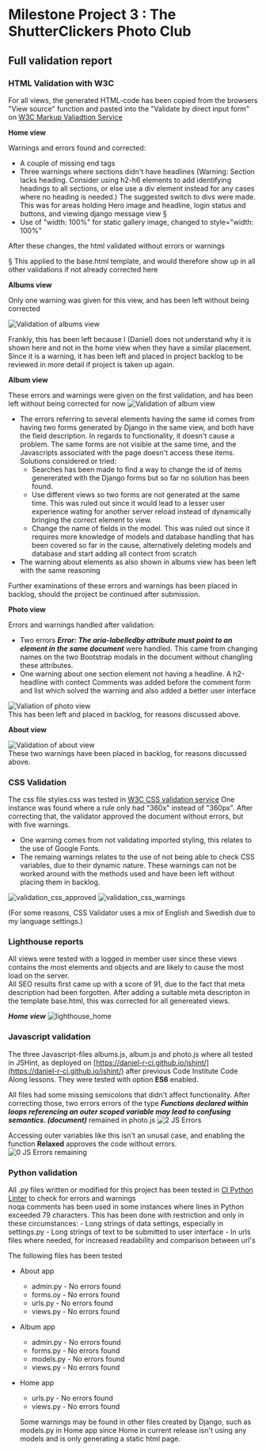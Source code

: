 # Milestone Project 3 : The ShutterClickers Photo Club

## Full validation report

### HTML Validation with W3C

For all views, the generated HTML-code has been copied from the browsers "View source" function and pasted into the "Validate by direct input form" on [W3C Markup Valiadtion Service](https://validator.w3.org/)

**Home view**

Warnings and errors found and corrected:
- A couple of missing end tags
- Three warnings where sections didn't have headlines (Warning: Section lacks heading. Consider using h2-h6 elements to add identifying headings to all sections, or else use a div element instead for any cases where no heading is needed.) The suggested switch to divs were made. This was for areas holding Hero image and headline, login status and buttons, and viewing django message view §
- Use of "width: 100%" for static gallery image, changed to style="width: 100%"

After these changes, the html validated without errors or warnings

§ This applied to the base.html template, and would therefore show up in all other validations if not already corrected here

**Albums view**

Only one warning was given for this view, and has been left without being corrected

![Validation of albums view](validation_albums.png)

Frankly, this has been left because I (Daniel) does not understand why it is shown here and not in the home view when they have a similar placement. Since it is a warning, it has been left and placed in project backlog to be reviewed in more detail if project is taken up again.

**Album view**

These errors and warnings were given on the first validation, and has been left without being corrected for now
![Validation of album view](validation_album.png)
- The errors referring to several elements having the same id comes from having two forms generated by Django in the same view, and both have the field description. In regards to functionality, it doesn't cause a problem. The same forms are not visible at the same time, and the Javascripts associated with the page doesn't access these items. Solutions considered or tried:
    - Searches has been made to find a way to change the id of items genererated with the Django forms but so far no solution has been found. 
    - Use different views so two forms are not generated at the same time. This was ruled out since it would lead to a lesser user experience wating for another server reload instead of dynamically bringing the correct element to view.
    - Change the name of fields in the model. This was ruled out since it requires more knowledge of models and database handling that has been covered so far in the cause, alternatively deleting models and database and start adding all contect from scratch
- The warning about elements as also shown in albums view has been left with the same reasoning

Further examinations of these errors and warnings has been placed in backlog, should the project be continued after submission.

**Photo view**

Errors and warnings handled after validation:

- Two errors ***Error: The aria-labelledby attribute must point to an element in the same document*** were handled. This came from changing names on the two Bootstrap modals in the document without changling these attributes.
- One warning about one section element not having a headline. A h2-headline with contect Comments was added before the comment form and list which solved the warning and also added a better user interface

![Valiation of photo view](validation_photo.png)  
This has been left and placed in backlog, for reasons discussed above.

**About view**

![Validation of about view](validation_about.png)  
These two warnings have been placed in backlog, for reasons discussed above.

### CSS Validation

The css file styles.css was tested in [W3C CSS validation service](https://jigsaw.w3.org/css-validator/)
One instance was found where a rule only had "360x" instead of "360px". After correcting that, the validator approved the document without errors, but with five warnings. 
- One warning comes from not validating imported styling, this relates to the use of Google Fonts.
- The remaing warnings relates to the use of not being able to check CSS variables, due to their dynamic nature.
These warnings can not be worked around with the methods used and have been left without placing them in backlog.

![validation_css_approved](validation_css_approved.png)  ![validation_css_warnings](validation_css_warnings.png)

(For some reasons, CSS Validator uses a mix of English and Swedish due to my language settings.)

### Lighthouse reports

All views were tested with a logged in member user since these views contains the most elements and objects and are likely to cause the most load on the server.  
All SEO results first came up with a score of 91, due to the fact that meta description had been forgotten. After adding a suitable meta descripton in the template base.html, this was corrected for all genereated views.

***Home view***
![lighthouse_home](lighthouse_home.png)

### Javascript validation

The three Javascript-files albums.js, album.js and photo.js where all tested in JSHint, as deployed on [https://daniel-r-ci.github.io/jshint/](https://daniel-r-ci.github.io/jshint/) after previous Code Institute Code Along lessons. They were tested with option **ES6** enabled.

All files had some missing semicolons that didn't affect functionality. After correcting those, two errors errors of the type ***Functions declared within loops referencing an outer scoped variable may lead to confusing semantics. (document)*** remained in photo.js
![2 JS Errors](validation_js_errors.png)  

Accessing outer variables like this isn't an unusal case, and enabling the function **Relaxed** approves the code without errors.  
![0 JS Errors remaining](validation_js_errorfree.png)

### Python validation
All .py files written or modified for this project has been tested in [CI Python Linter](https://pep8ci.herokuapp.com/) to check for errors and warnings  
noqa comments has been used in some instances where lines in Python exceeded 79 characters. This has been done with restriction and only in these circumstances:
    - Long strings of data settings, especially in settings.py
    - Long strings of text to be submitted to user interface
    - In urls files where needed, for increased readability and comparison between url's

The following files has been tested
- About app
  - admin.py - No errors found
  - forms.oy - No errors found
  - urls.py - No errors found
  - views.py - No errors found
- Album app
  - admin.py - No errors found
  - forms.py - No errors found
  - models.py - No errors found
  - views.py - No errors found
- Home app
  - urls.py - No errors found
  - views.py - No errors found

  Some warnings may be found in other files created by Django, such as models.py in Home app since Home in current release isn't using any models and is only generating a static html page.

